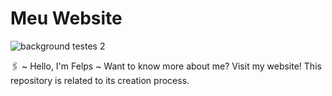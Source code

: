 # Meu Website
![background testes 2](https://user-images.githubusercontent.com/91474990/147391381-699fb5b0-b946-4843-81cb-966c67e663e7.png)

🖇 ~ Hello, I'm Felps ~  Want to know more about me? Visit my website! This repository is related to its creation process.
